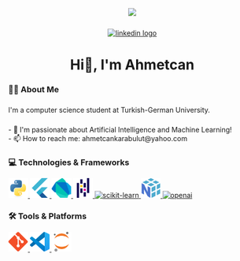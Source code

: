 <div align="center">
  <img height="150" src="https://media4.giphy.com/media/v1.Y2lkPTc5MGI3NjExN256bmd0Mm1lbG9kN3M0czZyeTBpMnRneGE0bXlma2dsMzN0a2hkaCZlcD12MV9pbnRlcm5hbF9naWZfYnlfaWQmY3Q9Zw/QDjpIL6oNCVZ4qzGs7/giphy.gif" />
</div>

###

<div align="center">
  <a href="https://www.linkedin.com/in/ahmetcankarabulut/" target="_blank">
    <img src="https://img.shields.io/static/v1?message=LinkedIn&logo=linkedin&label=&color=0077B5&logoColor=white&labelColor=&style=for-the-badge" height="25" alt="linkedin logo"  />
  </a>
</div>


###

<h1 align="center">Hi👋, I'm Ahmetcan</h1>

###

<h3 align="left">👩‍💻  About Me</h3>

###

<p align="left">I'm a computer science student at Turkish-German University.</p>

###

<p align="left">- 🤖 I'm passionate about Artificial Intelligence and Machine Learning! <br>- 📫 How to reach me: ahmetcankarabulut@yahoo.com</p>



### 💻 Technologies & Frameworks

<a href="https://www.python.org" target="_blank" rel="noreferrer">
  <img src="https://raw.githubusercontent.com/devicons/devicon/master/icons/python/python-original.svg" alt="python" width="40" height="40"/>
</a>
<a href="https://flutter.dev" target="_blank" rel="noreferrer">
  <img src="https://raw.githubusercontent.com/devicons/devicon/master/icons/flutter/flutter-original.svg" alt="flutter" width="40" height="40"/>
</a>
<a href="https://dart.dev" target="_blank" rel="noreferrer">
  <img src="https://raw.githubusercontent.com/devicons/devicon/master/icons/dart/dart-original.svg" alt="dart" width="40" height="40"/>
</a>
<a href="https://pandas.pydata.org/" target="_blank" rel="noreferrer">
  <img src="https://raw.githubusercontent.com/devicons/devicon/master/icons/pandas/pandas-original.svg" alt="pandas" width="40" height="40"/>
</a>
<a href="https://scikit-learn.org/" target="_blank" rel="noreferrer">
  <img src="https://upload.wikimedia.org/wikipedia/commons/0/05/Scikit_learn_logo_small.svg" alt="scikit-learn" width="40" height="40"/>
</a>
<a href="https://numpy.org/" target="_blank" rel="noreferrer">
  <img src="https://raw.githubusercontent.com/devicons/devicon/master/icons/numpy/numpy-original.svg" alt="numpy" width="40" height="40"/>
</a>
<a href="https://openai.com/" target="_blank" rel="noreferrer">
  <img src="https://cdn.simpleicons.org/openai/000000" alt="openai" width="40" height="40"/>
</a>

### 🛠️ Tools & Platforms


<a href="https://git-scm.com/" target="_blank" rel="noreferrer">
  <img src="https://raw.githubusercontent.com/devicons/devicon/master/icons/git/git-original.svg" alt="git" width="40" height="40"/>
</a>
<a href="https://code.visualstudio.com/" target="_blank" rel="noreferrer">
  <img src="https://raw.githubusercontent.com/devicons/devicon/master/icons/vscode/vscode-original.svg" alt="vscode" width="40" height="40"/>
</a>
<a href="https://jupyter.org/" target="_blank" rel="noreferrer">
  <img src="https://raw.githubusercontent.com/devicons/devicon/master/icons/jupyter/jupyter-original.svg" alt="jupyter" width="40" height="40"/>
</a>


